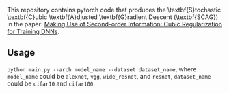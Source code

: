 This repository contains pytorch code that produces the  \textbf{S}tochastic \textbf{C}ubic \textbf{A}djusted \textbf{G}radient Descent (\textbf{SCAG}) in the paper: [Making Use of Second-order Information: Cubic Regularization for Training DNNs](https://arxiv.org/abs/1712.03950).

## Usage
`python main.py --arch model_name --dataset dataset_name`, where `model_name` could be `alexnet`, `vgg`, `wide_resnet`, and `resnet`, `dataset_name` could be `cifar10` and `cifar100`.
